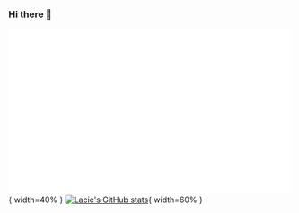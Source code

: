 ### Hi there 👋

![](https://github.com/lacie-life/github-stats/blob/master/generated/languages.svg){ width=40% } [![Lacie's GitHub stats](https://github-readme-stats.vercel.app/api?username=lacie-life)](https://github.com/anuraghazra/github-readme-stats){ width=60% }


<!--
**lacie-life/lacie-life** is a ✨ _special_ ✨ repository because its `README.md` (this file) appears on your GitHub profile.

Here are some ideas to get you started:

- 🔭 I’m currently working on ...
- 🌱 I’m currently learning ...
- 👯 I’m looking to collaborate on ...
- 🤔 I’m looking for help with ...
- 💬 Ask me about ...
- 📫 How to reach me: ...
- 😄 Pronouns: ...
- ⚡ Fun fact: ...
-->
